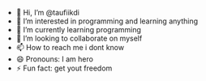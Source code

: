 - 👋 Hi, I’m @taufiikdi
- 👀 I’m interested in programming and learning anything
- 🌱 I’m currently learning programming
- 💞️ I’m looking to collaborate on myself
- 📫 How to reach me i dont know
- 😄 Pronouns: I am hero
- ⚡ Fun fact: get yout freedom

<!---
taufiikdi/taufiikdi is a ✨ special ✨ repository because its `README.md` (this file) appears on your GitHub profile.
You can click the Preview link to take a look at your changes.
--->
